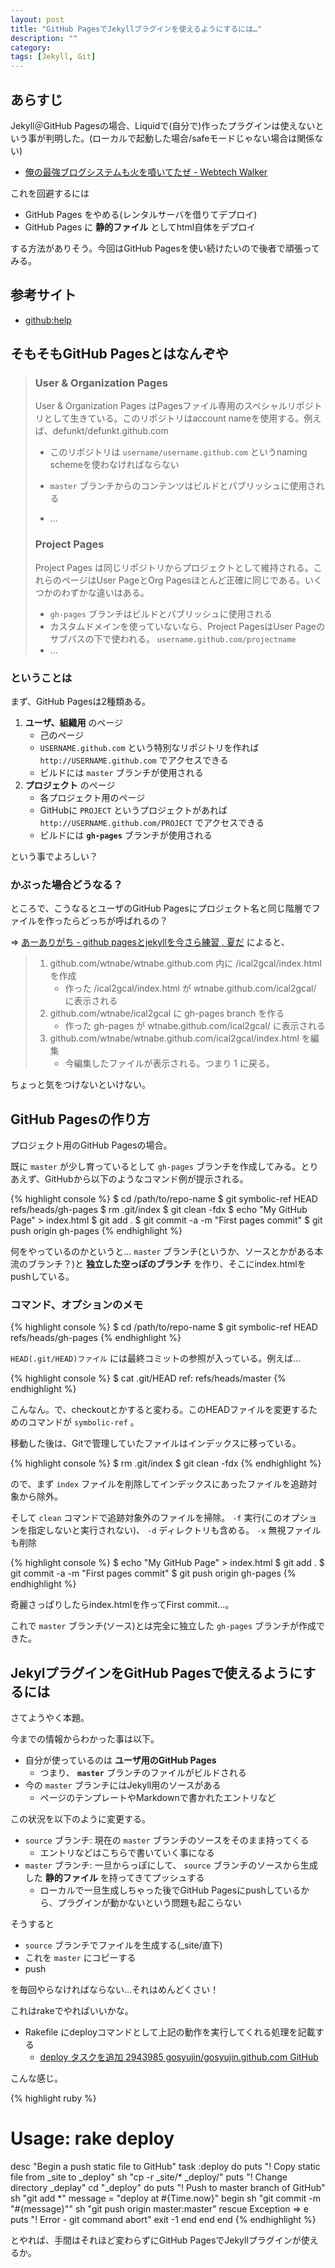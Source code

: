 ```yaml
---
layout: post
title: "GitHub PagesでJekyllプラグインを使えるようにするには…"
description: ""
category: 
tags: [Jekyll, Git]
---
```


## あらすじ

Jekyll＠GitHub Pagesの場合、Liquidで(自分で)作ったプラグインは使えないという事が判明した。(ローカルで起動した場合/safeモードじゃない場合は関係ない)

- [俺の最強ブログシステムも火を噴いてたぜ - Webtech Walker](http://webtech-walker.com/archive/2012/09/fired-myblog.html)

これを回避するには

- GitHub Pages をやめる(レンタルサーバを借りてデプロイ)
- GitHub Pages に **静的ファイル** としてhtml自体をデプロイ

する方法がありそう。今回はGitHub Pagesを使い続けたいので後者で頑張ってみる。

## 参考サイト

- [github:help](https://help.github.com/categories/20/articles)

## そもそもGitHub Pagesとはなんぞや

> ### User & Organization Pages
> 
> User & Organization Pages はPagesファイル専用のスペシャルリポジトリとして生きている。このリポジトリはaccount nameを使用する。例えば、defunkt/defunkt.github.com
> 
> - このリポジトリは `username/username.github.com` というnaming schemeを使わなければならない
> - `master` ブランチからのコンテンツはビルドとパブリッシュに使用される
>
> - ...
> 
> ### Project Pages
> 
> Project Pages は同じリポジトリからプロジェクトとして維持される。これらのページはUser PageとOrg Pagesほとんど正確に同じである。いくつかのわずかな違いはある。
> 
> - `gh-pages` ブランチはビルドとパブリッシュに使用される
> - カスタムドメインを使っていないなら、Project PagesはUser Pageのサブパスの下で使われる。 `username.github.com/projectname`
> - ...

### ということは

まず、GitHub Pagesは2種類ある。

1. **ユーザ、組織用** のページ
   - 己のページ
   - `USERNAME.github.com` という特別なリポジトリを作れば `http://USERNAME.github.com` でアクセスできる
   - ビルドには `master` ブランチが使用される
1. **プロジェクト** のページ
   - 各プロジェクト用のページ
   - GitHubに `PROJECT` というプロジェクトがあれば `http://USERNAME.github.com/PROJECT` でアクセスできる
   - ビルドには **`gh-pages`** ブランチが使用される

という事でよろしい？

### かぶった場合どうなる？

ところで、こうなるとユーザのGitHub Pagesにプロジェクト名と同じ階層でファイルを作ったらどっちが呼ばれるの？

=> [あーありがち - github pagesとjekyllを今さら練習 , 夏だ](http://aligach.net/diary/20120716.html) によると、

> 1. github.com/wtnabe/wtnabe.github.com 内に /ical2gcal/index.html を作成
>    - 作った /ical2gcal/index.html が wtnabe.github.com/ical2gcal/ に表示される
> 1. github.com/wtnabe/ical2gcal に gh-pages branch を作る
>    - 作った gh-pages が wtnabe.github.com/ical2gcal/ に表示される
> 1. github.com/wtnabe/wtnabe.github.com/ical2gcal/index.html を編集
>    - 今編集したファイルが表示される。つまり 1 に戻る。

ちょっと気をつけないといけない。

## GitHub Pagesの作り方

プロジェクト用のGitHub Pagesの場合。

既に `master` が少し育っているとして `gh-pages` ブランチを作成してみる。とりあえず、GitHubから以下のようなコマンド例が提示される。

{% highlight console %}
$ cd /path/to/repo-name
$ git symbolic-ref HEAD refs/heads/gh-pages
$ rm .git/index
$ git clean -fdx
$ echo "My GitHub Page" > index.html
$ git add .
$ git commit -a -m "First pages commit"
$ git push origin gh-pages
{% endhighlight %}

何をやっているのかというと… `master` ブランチ(というか、ソースとかがある本流のブランチ？)と **独立した空っぽのブランチ** を作り、そこにindex.htmlをpushしている。

### コマンド、オプションのメモ

{% highlight console %}
$ cd /path/to/repo-name
$ git symbolic-ref HEAD refs/heads/gh-pages
{% endhighlight %}

`HEAD(.git/HEAD)ファイル` には最終コミットの参照が入っている。例えば…

{% highlight console %}
$ cat .git/HEAD
ref: refs/heads/master
{% endhighlight %}

こんなん。で、checkoutとかすると変わる。このHEADファイルを変更するためのコマンドが `symbolic-ref` 。

移動した後は、Gitで管理していたファイルはインデックスに移っている。

{% highlight console %}
$ rm .git/index
$ git clean -fdx
{% endhighlight %}

ので、まず `index` ファイルを削除してインデックスにあったファイルを追跡対象から除外。

そして `clean` コマンドで追跡対象外のファイルを掃除。 `-f` 実行(このオプションを指定しないと実行されない)、 `-d` ディレクトリも含める。 `-x` 無視ファイルも削除

{% highlight console %}
$ echo "My GitHub Page" > index.html
$ git add .
$ git commit -a -m "First pages commit"
$ git push origin gh-pages
{% endhighlight %}

奇麗さっぱりしたらindex.htmlを作ってFirst commit...。

これで `master` ブランチ(ソース)とは完全に独立した `gh-pages` ブランチが作成できた。

## JekylプラグインをGitHub Pagesで使えるようにするには

さてようやく本題。

今までの情報からわかった事は以下。

- 自分が使っているのは **ユーザ用のGitHub Pages**
  - つまり、 **`master`** ブランチのファイルがビルドされる
- 今の `master` ブランチにはJekyll用のソースがある
  - ページのテンプレートやMarkdownで書かれたエントリなど

この状況を以下のように変更する。

- `source` ブランチ: 現在の `master` ブランチのソースをそのまま持ってくる
  - エントリなどはこちらで書いていく事になる
- `master` ブランチ: 一旦からっぽにして、 `source` ブランチのソースから生成した **静的ファイル** を持ってきてプッシュする
  - ローカルで一旦生成しちゃった後でGitHub Pagesにpushしているから、プラグインが動かないという問題も起こらない

そうすると

- `source` ブランチでファイルを生成する(_site/直下)
- これを `master` にコピーする
- push

を毎回やらなければならない…それはめんどくさい！

これはrakeでやればいいかな。

- Rakefile にdeployコマンドとして上記の動作を実行してくれる処理を記載する
  - [deploy タスクを追加 2943985 gosyujin/gosyujin.github.com GitHub](https://github.com/gosyujin/gosyujin.github.com/commit/2943985064ced913767157eb0fdae431b68ac491)

こんな感じ。

{% highlight ruby %}
# Usage: rake deploy
desc "Begin a push static file to GitHub"
task :deploy do
  puts "! Copy static file from _site to _deploy"
  sh "cp -r _site/* _deploy/"
  puts "! Change directory _deplay"
  cd "_deploy" do
    puts "! Push to master branch of GitHub"
    sh "git add *"
    message = "deploy at #{Time.now}"
    begin
      sh "git commit -m \"#{message}\""
      sh "git push origin master:master"
    rescue Exception => e
      puts "! Error - git command abort"
      exit -1
    end
  end
end
{% endhighlight %}

とやれば、手間はそれほど変わらずにGitHub PagesでJekyllプラグインが使えるか。
